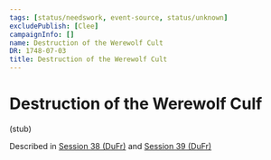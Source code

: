 ```yaml
---
tags: [status/needswork, event-source, status/unknown]
excludePublish: [Clee]
campaignInfo: []
name: Destruction of the Werewolf Cult
DR: 1748-07-03
title: Destruction of the Werewolf Cult
---
```

# Destruction of the Werewolf Culf

(stub)

Described in [Session 38 (DuFr)](<../../../../campaigns/dunmari-frontier/session-notes/session-38-dufr.md>) and [Session 39 (DuFr)](<../../../../campaigns/dunmari-frontier/session-notes/session-39-dufr.md>)
